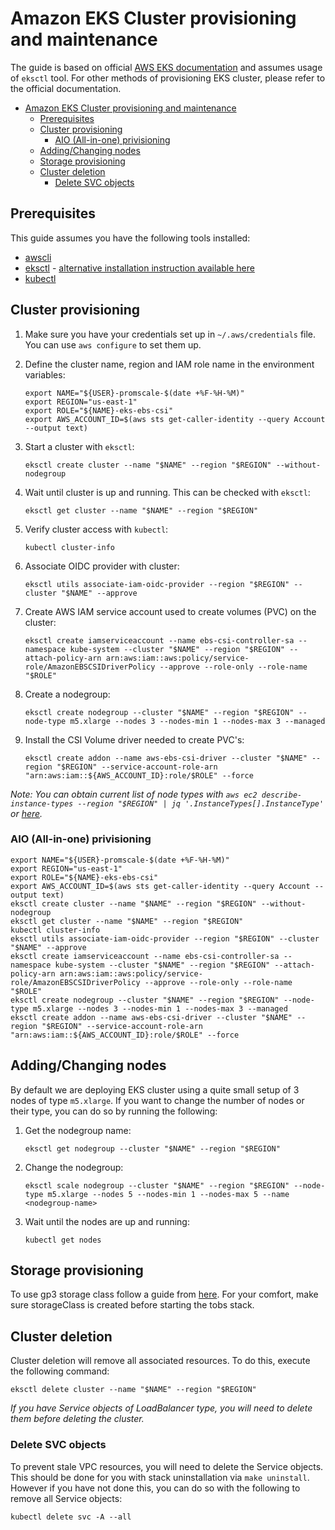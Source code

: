 # Amazon EKS Cluster provisioning and maintenance

The guide is based on official [AWS EKS documentation](https://docs.aws.amazon.com/eks/latest/userguide/getting-started.html)
and assumes usage of `eksctl` tool. For other methods of provisioning
EKS cluster, please refer to the official documentation.

- [Amazon EKS Cluster provisioning and maintenance](#amazon-eks-cluster-provisioning-and-maintenance)
  - [Prerequisites](#prerequisites)
  - [Cluster provisioning](#cluster-provisioning)
    - [AIO (All-in-one) privisioning](#aio-all-in-one-privisioning)
  - [Adding/Changing nodes](#addingchanging-nodes)
  - [Storage provisioning](#storage-provisioning)
  - [Cluster deletion](#cluster-deletion)
    - [Delete SVC objects](#delete-svc-objects)

## Prerequisites

This guide assumes you have the following tools installed:

- [awscli](https://docs.aws.amazon.com/cli/latest/userguide/install-cliv2.html)
- [eksctl](https://github.com/weaveworks/eksctl) - [alternative installation instruction available here](https://docs.aws.amazon.com/eks/latest/userguide/eksctl.html)
- [kubectl](https://kubernetes.io/docs/tasks/tools/#kubectl)

## Cluster provisioning

1. Make sure you have your credentials set up in `~/.aws/credentials` file. You
can use `aws configure` to set them up.

2. Define the cluster name, region and IAM role name in the environment variables:

    ```shell
    export NAME="${USER}-promscale-$(date +%F-%H-%M)"
    export REGION="us-east-1"
    export ROLE="${NAME}-eks-ebs-csi"
    export AWS_ACCOUNT_ID=$(aws sts get-caller-identity --query Account --output text)
    ```

3. Start a cluster with `eksctl`:

    ```shell
    eksctl create cluster --name "$NAME" --region "$REGION" --without-nodegroup
    ```

4. Wait until cluster is up and running. This can be checked with `eksctl`:

    ```shell
    eksctl get cluster --name "$NAME" --region "$REGION"
    ```

5. Verify cluster access with `kubectl`:

    ```shell
    kubectl cluster-info
    ```

6. Associate OIDC provider with cluster:

    ```shell
    eksctl utils associate-iam-oidc-provider --region "$REGION" --cluster "$NAME" --approve
    ```

7. Create AWS IAM service account used to create volumes (PVC) on the cluster:

    ```shell
    eksctl create iamserviceaccount --name ebs-csi-controller-sa --namespace kube-system --cluster "$NAME" --region "$REGION" --attach-policy-arn arn:aws:iam::aws:policy/service-role/AmazonEBSCSIDriverPolicy --approve --role-only --role-name "$ROLE"
    ```

8. Create a nodegroup:

    ```shell
    eksctl create nodegroup --cluster "$NAME" --region "$REGION" --node-type m5.xlarge --nodes 3 --nodes-min 1 --nodes-max 3 --managed
    ```

9. Install the CSI Volume driver needed to create PVC's:

    ```shell
    eksctl create addon --name aws-ebs-csi-driver --cluster "$NAME" --region "$REGION" --service-account-role-arn "arn:aws:iam::${AWS_ACCOUNT_ID}:role/$ROLE" --force
    ```

_Note: You can obtain current list of node types with `aws ec2 describe-instance-types --region "$REGION" | jq '.InstanceTypes[].InstanceType'` or [here](https://aws.amazon.com/ec2/instance-types/)._

### AIO (All-in-one) privisioning

```shell
export NAME="${USER}-promscale-$(date +%F-%H-%M)"
export REGION="us-east-1"
export ROLE="${NAME}-eks-ebs-csi"
export AWS_ACCOUNT_ID=$(aws sts get-caller-identity --query Account --output text)
eksctl create cluster --name "$NAME" --region "$REGION" --without-nodegroup
eksctl get cluster --name "$NAME" --region "$REGION"
kubectl cluster-info
eksctl utils associate-iam-oidc-provider --region "$REGION" --cluster "$NAME" --approve
eksctl create iamserviceaccount --name ebs-csi-controller-sa --namespace kube-system --cluster "$NAME" --region "$REGION" --attach-policy-arn arn:aws:iam::aws:policy/service-role/AmazonEBSCSIDriverPolicy --approve --role-only --role-name "$ROLE"
eksctl create nodegroup --cluster "$NAME" --region "$REGION" --node-type m5.xlarge --nodes 3 --nodes-min 1 --nodes-max 3 --managed
eksctl create addon --name aws-ebs-csi-driver --cluster "$NAME" --region "$REGION" --service-account-role-arn "arn:aws:iam::${AWS_ACCOUNT_ID}:role/$ROLE" --force
```

## Adding/Changing nodes

By default we are deploying EKS cluster using a quite small setup of 3 nodes of
type `m5.xlarge`. If you want to change the number of nodes or their type, you
can do so by running the following:

1. Get the nodegroup name:

    ```shell
    eksctl get nodegroup --cluster "$NAME" --region "$REGION"
    ```

2. Change the nodegroup:

    ```shell
    eksctl scale nodegroup --cluster "$NAME" --region "$REGION" --node-type m5.xlarge --nodes 5 --nodes-min 1 --nodes-max 5 --name <nodegroup-name>
    ```

3. Wait until the nodes are up and running:

    ```shell
    kubectl get nodes
    ```

## Storage provisioning

To use gp3 storage class follow a guide from [here](../stack/addons/gp3/README.md). For your comfort, make sure storageClass is created before starting the tobs stack.

## Cluster deletion

Cluster deletion will remove all associated resources. To do this, execute the
following command:

```shell
eksctl delete cluster --name "$NAME" --region "$REGION"
```

_If you have Service objects of LoadBalancer type, you will need to delete them before deleting the cluster._

### Delete SVC objects

To prevent stale VPC resources, you will need to delete the Service objects. This should be done for you with stack uninstallation via `make uninstall`. However if you have not done this, you can do so with the following to remove all Service objects:

```shell
kubectl delete svc -A --all
```
